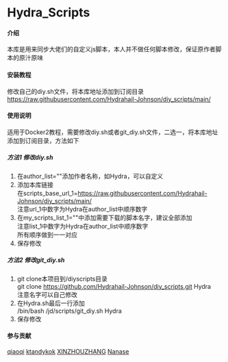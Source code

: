 # Hydra_Scripts

#### 介绍
本库是用来同步大佬们的自定义js脚本，本人并不做任何脚本修改，保证原作者脚本的原汁原味  

#### 安装教程

修改自己的diy.sh文件，将本库地址添加到订阅目录  
https://raw.githubusercontent.com/Hydrahail-Johnson/diy_scripts/main/

#### 使用说明
适用于Docker2教程，需要修改diy.sh或者git_diy.sh文件，二选一，将本库地址添加到订阅目录，方法如下

##### 方法1 修改diy.sh
1. 在author_list=""添加作者名称，如Hydra，可以自定义
2. 添加本库链接  
在scripts_base_url_1=https://raw.githubusercontent.com/Hydrahail-Johnson/diy_scripts/main/  
注意url_1中数字为Hydra在author_list中顺序数字  
3. 在my_scripts_list_1=""中添加需要下载的脚本名字，建议全部添加  
注意list_1中数字为Hydra在author_list中顺序数字  
所有顺序做到一一对应
4. 保存修改

##### 方法2 修改git_diy.sh
1. git clone本项目到/diyscripts目录  
git clone https://github.com/Hydrahail-Johnson/diy_scripts.git Hydra  
注意名字可以自己修改
2. 在Hydra.sh最后一行添加  
/bin/bash /jd/scripts/git_diy.sh Hydra
3. 保存修改

#### 参与贡献

[qiaoqi](https://github.com/qiao112)
[ktandykok](https://github.com/ktandykok)
[XINZHOUZHANG](https://github.com/XINZHOUZHANG)
[Nanase](https://github.com/jsyzdej)
